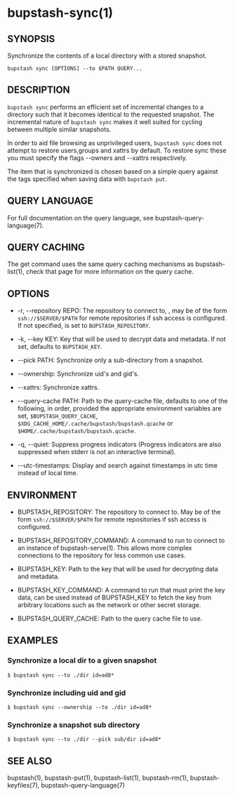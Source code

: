 bupstash-sync(1) 
================

## SYNOPSIS

Synchronize the contents of a local directory with a stored snapshot.

`bupstash sync [OPTIONS] --to $PATH QUERY... `

## DESCRIPTION

`bupstash sync` performs an efficient set of incremental changes to
a directory such that it becomes identical to the requested snapshot.
The incremental nature of `bupstash sync` makes it well suited for
cycling between multiple similar snapshots. 

In order to aid file browsing as unprivileged users, `bupstash sync` does
not attempt to restore users,groups and xattrs by default. To restore
sync these you must specify the flags --owners and --xattrs respectively.

The item that is synchronized is chosen based on a simple query against the 
tags specified when saving data with `bupstash put`.

## QUERY LANGUAGE

For full documentation on the query language, see bupstash-query-language(7).

## QUERY CACHING

The get command uses the same query caching mechanisms as bupstash-list(1), check that page for
more information on the query cache.

## OPTIONS

* -r, --repository REPO:
  The repository to connect to, , may be of the form `ssh://$SERVER/$PATH` for
  remote repositories if ssh access is configured. If not specified, is set to `BUPSTASH_REPOSITORY`.

* -k, --key KEY:
  Key that will be used to decrypt data and metadata. If not set, defaults
  to `BUPSTASH_KEY`.

* --pick PATH:
  Synchronize only a sub-directory from a snapshot.

* --ownership:
  Synchronize uid's and gid's.

* --xattrs:
  Synchronize xattrs.

* --query-cache PATH:
  Path to the query-cache file, defaults to one of the following, in order, provided
  the appropriate environment variables are set, `$BUPSTASH_QUERY_CACHE`,
  `$XDG_CACHE_HOME/.cache/bupstash/bupstash.qcache` or `$HOME/.cache/bupstash/bupstash.qcache`.

* -q, --quiet:
  Suppress progress indicators (Progress indicators are also suppressed when stderr
  is not an interactive terminal).

* --utc-timestamps:
  Display and search against timestamps in utc time instead of local time.

## ENVIRONMENT

* BUPSTASH_REPOSITORY:
  The repository to connect to. May be of the form `ssh://$SERVER/$PATH` for
  remote repositories if ssh access is configured.

* BUPSTASH_REPOSITORY_COMMAND:
  A command to run to connect to an instance of bupstash-serve(1). This 
  allows more complex connections to the repository for less common use cases.

* BUPSTASH_KEY:
  Path to the key that will be used for decrypting data and metadata.

* BUPSTASH_KEY_COMMAND:
  A command to run that must print the key data, can be used instead of BUPSTASH_KEY
  to fetch the key from arbitrary locations such as the network or other secret storage.

* BUPSTASH_QUERY_CACHE:
  Path to the query cache file to use.


## EXAMPLES

### Synchronize a local dir to a given snapshot

```
$ bupstash sync --to ./dir id=ad8*
```

### Synchronize including uid and gid

```
$ bupstash sync --ownership --to ./dir id=ad8*
```

### Synchronize a snapshot sub directory

```
$ bupstash sync --to ./dir --pick sub/dir id=ad8*
```

## SEE ALSO

bupstash(1), bupstash-put(1), bupstash-list(1), bupstash-rm(1), bupstash-keyfiles(7),
bupstash-query-language(7)
